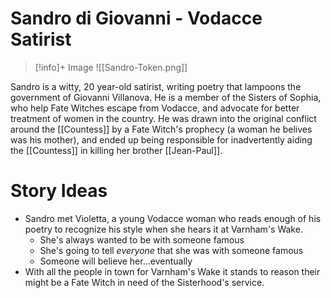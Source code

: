 # Sandro di Giovanni - Vodacce Satirist

> [!info]+ Image
> ![[Sandro-Token.png]]

Sandro is a witty, 20 year-old satirist, writing poetry that lampoons the government of Giovanni Villanova.  He is a member of the Sisters of Sophia, who help Fate Witches escape from Vodacce, and advocate for better treatment of women in the country.
He was drawn into the original conflict around the [[Countess]] by a Fate Witch's prophecy (a woman he belives was his mother), and ended up being responsible for inadvertently aiding the [[Countess]] in killing her brother [[Jean-Paul]].

# Story Ideas
- Sandro met Violetta, a young Vodacce woman who reads enough of his poetry to recognize his style when she hears it at Varnham's Wake.
	- She's always wanted to be with someone famous
	- She's going to tell *everyone* that she was with someone famous
	- Someone will believe her...eventually
 - With all the people in town for Varnham's Wake it stands to reason their might be a Fate Witch in need of the Sisterhood's service.